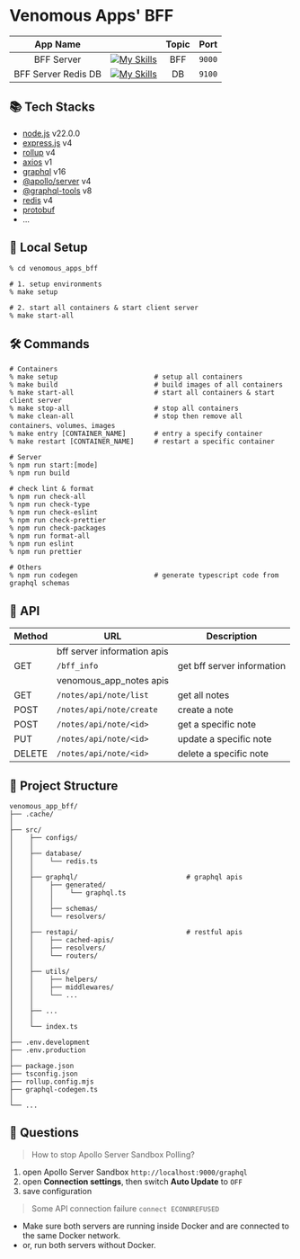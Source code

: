 # Venomous Apps' BFF

|      App Name       |                                                                                                                | Topic |  Port  |
| :-----------------: | -------------------------------------------------------------------------------------------------------------- | :---: | :----: |
|     BFF Server      | [![My Skills](https://skillicons.dev/icons?i=docker,nodejs,express,graphql&perline=4)](https://skillicons.dev) |  BFF  | `9000` |
| BFF Server Redis DB | [![My Skills](https://skillicons.dev/icons?i=docker,redis&perline=4&theme=light)](https://skillicons.dev)      |  DB   | `9100` |

## 📚 Tech Stacks

- [node.js]() v22.0.0
- [express.js]() v4
- [rollup]() v4
- [axios]() v1
- [graphql]() v16
- [@apollo/server]() v4
- [@graphql-tools]() v8
- [redis]() v4
- [protobuf](https://github.com/BlaxBerry333/venomous_app_protobuf)
- ...

## 🚀 Local Setup

```shell
% cd venomous_apps_bff

# 1. setup environments
% make setup

# 2. start all containers & start client server
% make start-all
```

## 🛠 Commands

```shell
# Containers
% make setup                        # setup all containers
% make build                        # build images of all containers
% make start-all                    # start all containers & start client server
% make stop-all                     # stop all containers
% make clean-all                    # stop then remove all containers、volumes、images
% make entry [CONTAINER_NAME]       # entry a specify container
% make restart [CONTAINER_NAME]     # restart a specific container

# Server
% npm run start:[mode]
% npm run build

# check lint & format
% npm run check-all
% npm run check-type
% npm run check-eslint
% npm run check-prettier
% npm run check-packages
% npm run format-all
% npm run eslint
% npm run prettier

# Others
% npm run codegen                   # generate typescript code from graphql schemas
```

## 🔗 API

| Method | URL                         | Description                |
| ------ | --------------------------- | -------------------------- |
|        | bff server information apis |                            |
| GET    | `/bff_info`                 | get bff server information |
|        | venomous_app_notes apis     |                            |
| GET    | `/notes/api/note/list`      | get all notes              |
| POST   | `/notes/api/note/create`    | create a note              |
| POST   | `/notes/api/note/<id>`      | get a specific note        |
| PUT    | `/notes/api/note/<id>`      | update a specific note     |
| DELETE | `/notes/api/note/<id>`      | delete a specific note     |

## 📂 Project Structure

```shell
venomous_app_bff/
├── .cache/
│
├── src/
│    ├── configs/
│    │
│    ├── database/
│    │    └── redis.ts
│    │
│    ├── graphql/                           # graphql apis
│    │    ├── generated/
│    │    │    └── graphql.ts
│    │    │
│    │    ├── schemas/
│    │    └── resolvers/
│    │
│    ├── restapi/                           # restful apis
│    │    ├── cached-apis/
│    │    ├── resolvers/
│    │    └── routers/
│    │
│    ├── utils/
│    │    ├── helpers/
│    │    ├── middlewares/
│    │    └── ...
│    │
│    ├── ...
│    │
│    └── index.ts
│
├── .env.development
├── .env.production
│
├── package.json
├── tsconfig.json
├── rollup.config.mjs
├── graphql-codegen.ts
│
└── ...
```

## 🤔 Questions

> How to stop Apollo Server Sandbox Polling?

1. open Apollo Server Sandbox `http://localhost:9000/graphql`
2. open **Connection settings**, then switch **Auto Update** to `OFF`
3. save configuration

> Some API connection failure `connect ECONNREFUSED`

- Make sure both servers are running inside Docker and are connected to the same Docker network.
- or, run both servers without Docker.
